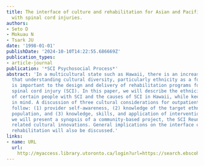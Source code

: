 ```yaml
---
title: The interface of culture and rehabilitation for Asian and Pacific Islanders
  with spinal cord injuries.
authors:
- Seto D
- Mokuau N
- Tsark JU
date: '1998-01-01'
publishDate: '2024-10-10T14:22:55.686669Z'
publication_types:
- article-journal
publication: '*SCI Psychosocial Process*'
abstract: 'In a multicultural state such as Hawaii, there is an increasing awareness
  that understanding cultural diversity, particularly ethnicity as a form of culture,
  is important to the design and delivery of rehabilitation programs for people with
  spinal cord injury (SCI). In this paper, we will describe the ethnicity or culture
  of certain people with SCI and the causes of SCI in Hawaii, while keeping gender
  in mind. A discussion of three cultural considerations for outpatient services will
  follow: (1) provider self-awareness, (2) knowledge of the target ethnic/cultural
  population, and (3) knowledge, skills, and application of interventions. Finally,
  we will present a synopsis of a community-based project, the SCI Reunion, and its
  related cultural innovations. General implications on the interface of culture and
  rehabilitation will also be discussed.'
links:
- name: URL
  url: 
    http://myaccess.library.utoronto.ca/login?url=https://search.ebscohost.com/login.aspx?direct=true&db=cin20&AN=107262308&site=ehost-live
---
```

